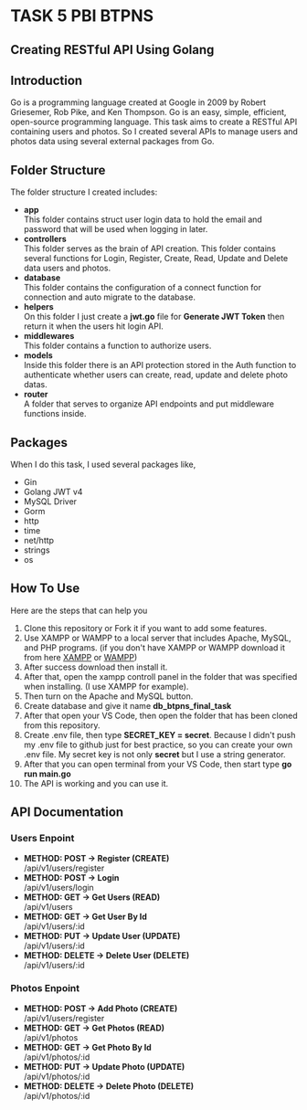 # TASK 5 PBI BTPNS 
## Creating RESTful API Using Golang

## Introduction
Go is a programming language created at Google in 2009 by Robert Griesemer, Rob Pike, and Ken Thompson. Go is an easy, simple, efficient, open-source programming language. This task aims to create a RESTful API containing users and photos. So I created several APIs to manage users and photos data using several external packages from Go.

## Folder Structure
The folder structure I created includes:
- **app** <br />
This folder contains struct user login data to hold the email and password that will be used when logging in later.
- **controllers** <br />
This folder serves as the brain of API creation. This folder contains several functions for Login, Register, Create, Read, Update and Delete data users and photos.
- **database** <br />
This folder contains the configuration of a connect function for connection and auto migrate to the database.
- **helpers** <br />
On this folder I just create a **jwt.go** file for **Generate JWT Token** then return it when the users hit login API.
- **middlewares** <br />
This folder contains a function to authorize users.
- **models** <br />
Inside this folder there is an API protection stored in the Auth function to authenticate whether users can create, read, update and delete photo datas.
- **router** <br />
A folder that serves to organize API endpoints and put middleware functions inside.

## Packages
When I do this task, I used several packages like,
- Gin
- Golang JWT v4
- MySQL Driver
- Gorm
- http
- time
- net/http
- strings
- os

## How To Use
Here are the steps that can help you
1. Clone this repository or Fork it if you want to add some features.
1. Use XAMPP or WAMPP to a local server that includes Apache, MySQL, and PHP programs. (if you don't have XAMPP or WAMPP download it from here [XAMPP](https://www.apachefriends.org/download.html) or [WAMPP](https://www.wampserver.com/en/))
1. After success download then install it.
1. After that, open the xampp controll panel in the folder that was specified when installing. (I use XAMPP for example).
1. Then turn on the Apache and MySQL button.
1. Create database and give it name **db_btpns_final_task**
1. After that open your VS Code, then open the folder that has been cloned from this repository.
1. Create .env file, then type **SECRET_KEY = secret**. Because I didn't push my .env file to github just for best practice, so you can create your own .env file. My secret key is not only **secret** but I use a string generator. 
1. After that you can open terminal from your VS Code, then start type **go run main.go**
1. The API is working and you can use it.

## API Documentation
### Users Enpoint
- **METHOD: POST -> Register (CREATE)** <br />
/api/v1/users/register
- **METHOD: POST -> Login** <br />
/api/v1/users/login
- **METHOD: GET -> Get Users (READ)** <br />
/api/v1/users
- **METHOD: GET -> Get User By Id** <br />
/api/v1/users/:id
- **METHOD: PUT -> Update User (UPDATE)** <br />
/api/v1/users/:id
- **METHOD: DELETE -> Delete User (DELETE)** <br />
/api/v1/users/:id

### Photos Enpoint
- **METHOD: POST -> Add Photo (CREATE)** <br />
/api/v1/users/register
- **METHOD: GET -> Get Photos (READ)** <br />
/api/v1/photos
- **METHOD: GET -> Get Photo By Id** <br />
/api/v1/photos/:id
- **METHOD: PUT -> Update Photo (UPDATE)** <br />
/api/v1/photos/:id
- **METHOD: DELETE -> Delete Photo (DELETE)** <br />
/api/v1/photos/:id
